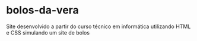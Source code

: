 # bolos-da-vera
 Site desenvolvido a partir do curso técnico em informática utilizando HTML e CSS simulando um site de bolos

